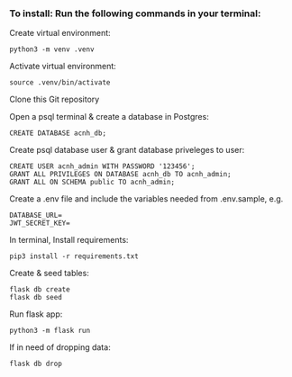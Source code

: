 ### To install: Run the following commands in your terminal:

Create virtual environment:
```
python3 -m venv .venv
```
Activate virtual environment:
```
source .venv/bin/activate
```
Clone this Git repository

Open a psql terminal & create a database in Postgres:
```
CREATE DATABASE acnh_db;
```
Create psql database user & grant database priveleges to user:
```
CREATE USER acnh_admin WITH PASSWORD '123456';
GRANT ALL PRIVILEGES ON DATABASE acnh_db TO acnh_admin;
GRANT ALL ON SCHEMA public TO acnh_admin;
```
Create a .env file and include the variables needed from .env.sample, e.g.
```
DATABASE_URL=
JWT_SECRET_KEY=
```
In terminal, Install requirements:
```
pip3 install -r requirements.txt
```
Create & seed tables:
```
flask db create
flask db seed
```
Run flask app:
```
python3 -m flask run
```
If in need of dropping data:
```
flask db drop
```